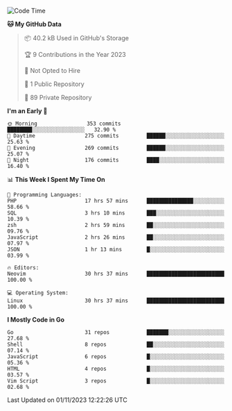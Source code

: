 
<!--START_SECTION:waka-->
![Code Time](http://img.shields.io/badge/Code%20Time-4%2C216%20hrs%2017%20mins-blue)

**🐱 My GitHub Data** 

> 📦 40.2 kB Used in GitHub's Storage 
 > 
> 🏆 9 Contributions in the Year 2023
 > 
> 🚫 Not Opted to Hire
 > 
> 📜 1 Public Repository 
 > 
> 🔑 89 Private Repository 
 > 
**I'm an Early 🐤** 

```text
🌞 Morning                353 commits         ████████░░░░░░░░░░░░░░░░░   32.90 % 
🌆 Daytime                275 commits         ██████░░░░░░░░░░░░░░░░░░░   25.63 % 
🌃 Evening                269 commits         ██████░░░░░░░░░░░░░░░░░░░   25.07 % 
🌙 Night                  176 commits         ████░░░░░░░░░░░░░░░░░░░░░   16.40 % 
```


📊 **This Week I Spent My Time On** 

```text
💬 Programming Languages: 
PHP                      17 hrs 57 mins      ███████████████░░░░░░░░░░   58.66 % 
SQL                      3 hrs 10 mins       ███░░░░░░░░░░░░░░░░░░░░░░   10.39 % 
zsh                      2 hrs 59 mins       ██░░░░░░░░░░░░░░░░░░░░░░░   09.76 % 
JavaScript               2 hrs 26 mins       ██░░░░░░░░░░░░░░░░░░░░░░░   07.97 % 
JSON                     1 hr 13 mins        █░░░░░░░░░░░░░░░░░░░░░░░░   03.99 % 

🔥 Editors: 
Neovim                   30 hrs 37 mins      █████████████████████████   100.00 % 

💻 Operating System: 
Linux                    30 hrs 37 mins      █████████████████████████   100.00 % 
```

**I Mostly Code in Go** 

```text
Go                       31 repos            ███████░░░░░░░░░░░░░░░░░░   27.68 % 
Shell                    8 repos             ██░░░░░░░░░░░░░░░░░░░░░░░   07.14 % 
JavaScript               6 repos             █░░░░░░░░░░░░░░░░░░░░░░░░   05.36 % 
HTML                     4 repos             █░░░░░░░░░░░░░░░░░░░░░░░░   03.57 % 
Vim Script               3 repos             █░░░░░░░░░░░░░░░░░░░░░░░░   02.68 % 
```




 Last Updated on 01/11/2023 12:22:26 UTC
<!--END_SECTION:waka-->
